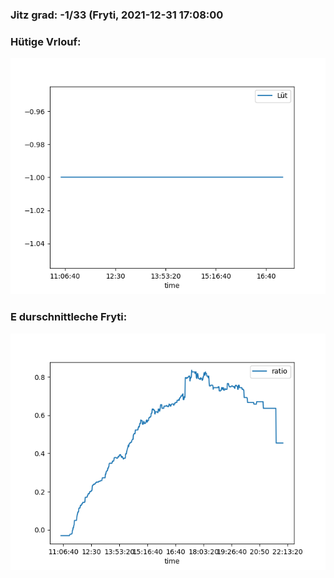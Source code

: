 ### Jitz grad: -1/33 (Fryti, 2021-12-31 17:08:00

### Hütige Vrlouf:
![Graph](Today.png)

### E durschnittleche Fryti:
![Graph](Fryti.png)
